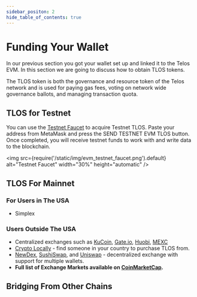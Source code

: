 ```yaml
---
sidebar_positon: 2
hide_table_of_contents: true
---
```


# Funding Your Wallet

In our previous section you got your wallet set up and linked it to the Telos EVM. In this section we are going to discuss how to obtain TLOS tokens.

The TLOS token is both the governance and resource token of the Telos network and is used for paying gas fees, voting on network wide governance ballots, and managing transaction quota.

## TLOS for Testnet

You can use the [Testnet Faucet](https://app.telos.net/testnet/developers) to acquire Testnet TLOS. Paste your address from MetaMask and press the SEND TESTNET EVM TLOS button. Once completed, you will receive testnet funds to work with and write data to the blockchain.

<img
    src={require('/static/img/evm_testnet_faucet.png').default}
    alt="Testnet Faucet"
    width="30%"
    height="automatic"
/>

## TLOS For Mainnet

### For Users in The USA

- Simplex

### Users Outside The USA

- Centralized exchanges such as [KuCoin](https://www.kucoin.com/trade/TLOS-USDT), [Gate.io](https://www.gate.io/fr/trade/TLOS\_USDT), [Huobi](https://www.huobi.com/en-us/trade/tlos_usdt?type=spot), [MEXC](https://www.mexc.com/exchange/TLOS_USDT)
- [Crypto Locally](https://cryptolocally.com/en/tlos/buy) - find someone in your country to purchase TLOS from.
- [NewDex](https://newdex.io/trade/eosio.token-tlos-eos), [SushiSwap](https://app.sushi.com/en/swap), and [Uniswap](https://app.uniswap.org/#/swap?use=V2?inputCurrency=ETH\&outputCurrency=0x7825e833d495f3d1c28872415a4aee339d26ac88) - decentralized exchange with support for multiple wallets.
- __Full list of Exchange Markets available on [CoinMarketCap](https://coinmarketcap.com/currencies/telos/markets/).__

## Bridging From Other Chains


